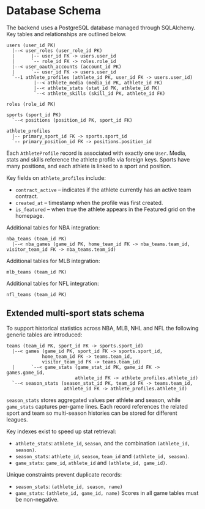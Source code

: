 # Database Schema

The backend uses a PostgreSQL database managed through SQLAlchemy. Key tables and relationships are outlined below.

```
users (user_id PK)
  |--< user_roles (user_role_id PK)
  |      |-- user_id FK -> users.user_id
  |      `-- role_id FK -> roles.role_id
  |--< user_oauth_accounts (account_id PK)
  |      `-- user_id FK -> users.user_id
  `--1 athlete_profiles (athlete_id PK, user_id FK -> users.user_id)
          |--< athlete_media (media_id PK, athlete_id FK)
          |--< athlete_stats (stat_id PK, athlete_id FK)
          `--< athlete_skills (skill_id PK, athlete_id FK)

roles (role_id PK)

sports (sport_id PK)
  `--< positions (position_id PK, sport_id FK)

athlete_profiles
  |-- primary_sport_id FK -> sports.sport_id
  `-- primary_position_id FK -> positions.position_id
```

Each `AthleteProfile` record is associated with exactly one `User`. Media, stats and skills reference the athlete profile via foreign keys. Sports have many positions, and each athlete is linked to a sport and position.

Key fields on `athlete_profiles` include:

* `contract_active` – indicates if the athlete currently has an active team contract.
* `created_at` – timestamp when the profile was first created.
* `is_featured` – when true the athlete appears in the Featured grid on the homepage.

Additional tables for NBA integration:

```
nba_teams (team_id PK)
  |--< nba_games (game_id PK, home_team_id FK -> nba_teams.team_id, visitor_team_id FK -> nba_teams.team_id)
```

Additional tables for MLB integration:
```
mlb_teams (team_id PK)
```

Additional tables for NFL integration:
```
nfl_teams (team_id PK)
```

## Extended multi-sport stats schema

To support historical statistics across NBA, MLB, NHL and NFL the following
generic tables are introduced:

```
teams (team_id PK, sport_id FK -> sports.sport_id)
  |--< games (game_id PK, sport_id FK -> sports.sport_id,
             home_team_id FK -> teams.team_id,
             visitor_team_id FK -> teams.team_id)
  |      `--< game_stats (game_stat_id PK, game_id FK -> games.game_id,
                         athlete_id FK -> athlete_profiles.athlete_id)
  `--< season_stats (season_stat_id PK, team_id FK -> teams.team_id,
                     athlete_id FK -> athlete_profiles.athlete_id)
```

`season_stats` stores aggregated values per athlete and season, while
`game_stats` captures per-game lines.  Each record references the related
sport and team so multi-season histories can be stored for different leagues.

Key indexes exist to speed up stat retrieval:

* `athlete_stats`: `athlete_id`, `season`, and the combination
  `(athlete_id, season)`.
* `season_stats`: `athlete_id`, `season`, `team_id` and `(athlete_id, season)`.
* `game_stats`: `game_id`, `athlete_id` and `(athlete_id, game_id)`.

Unique constraints prevent duplicate records:

* `season_stats`: `(athlete_id, season, name)`
* `game_stats`: `(athlete_id, game_id, name)`
Scores in all game tables must be non-negative.
